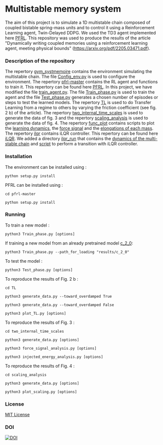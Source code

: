 # Multistable memory system

The aim of this project is to simulate a 1D multistable chain composed of coupled bistable spring-mass units and to control
it using a Reinforcement Learning agent, Twin-Delayed DDPG. We used the TD3 agent implemented here [PFRL](https://github.com/pfnet/pfrl).
This repository was used to produce the results of the article "Dynamically writing coupled memories using a reinforcement learning agent, meeting physical bounds" (https://arxiv.org/pdf/2205.03471.pdf).

### Description of the repository

The repertory [gym_systmemoire](gym_systmemoire) contains the environment simulating the multistable chain. 
The file [Config_env.py](Config_env.py) is used to configure the environment.
The repertory [pfrl-master](pfrl-master) contains the RL agent and functions to train it. This repertory can be found here [PFRL](https://github.com/pfnet/pfrl).
In this project, we have modified the file [train_agent.py](pfrl-master/pfrl/experiments/train_agent.py).
The file [Train_phase.py](Train_phase.py) is used to train the agent and the file [Test_phase.py](Test_phase.py) generates a chosen number of episodes or steps to test 
the learned models. 
The repertory [TL](TL) is used to do Transfer Learning from a regime to others by varying the friction coefficient (see fig. 2 b) of the article).
The repertory [two_internal_time_scales](two_internal_time_scales) is used to generate the data of fig. 3 and the repertory [scaling_analysis](scaling_analysis) is used to generate the 
data of fig. 4.
The repertory [func_plot](func_plot) contains scripts to plot the [learning dynamics](func_plot/plot_success_rate.py), the [force signal](func_plot/plot_force_signal.py)
and the [elongations of each mass](func_plot/plot_elongation.py).
The repertory [ilqr](ilqr) contains iLQR controller. This repertory can be found here [iLQR](https://github.com/anassinator/ilqr). We added a directory [ilqr_run](ilqr/ilqr_run) that contains 
the [dynamics of the multi-stable chain](ilqr/ilqr_run/env_dynamics.py) and [script](ilqr/ilqr_run/main.py) to perform a transition with iLQR controller.  


### Installation

The environment can be installed using :

`python setup.py install`

PFRL can be installed using :

`cd pfrl-master`

`python setup.py install`

### Running

To train a new model :

`python3 Train_phase.py [options]`

If training a new model from an already pretrained model [c_2_0](results/c_2_0): 

`python3 Train_phase.py --path_for_loading "results/c_2_0"`

To test the model : 

`python3 Test_phase.py [options]`

To reproduce the results of Fig. 2 b : 

`cd TL`

`python3 generate_data.py --toward_overdamped True`

`python3 generate_data.py --toward_overdamped False`

`python3 plot_TL.py [options]`

To reproduce the results of Fig. 3 : 

`cd two_internal_time_scales`

`python3 generate_data.py [options]`

`python3 force_signal_analysis.py [options]`

`python3 injected_energy_analysis.py [options]`

To reproduce the results of Fig. 4 :

`cd scaling_analysis`

`python3 generate_data.py [options]`

`python3 plot_scaling.py [options]`

### License

[MIT License](LICENSE)

### DOI 

[![DOI](https://zenodo.org/badge/485346961.svg)](https://zenodo.org/badge/latestdoi/485346961)


